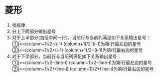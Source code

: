 # 菱形
1. 找规律
2. 分上下两部分输出星号
3. 对于上半部分(包括中间一行)，当前行与当前列满足如下关系输出星号：<br>
①j>=(column+1)/2-(i-1)     (column+1)/2-(i-1)为第i行最左边的星号<br>
②j<=(column+1)/2+(i-1)    (column+1)/2+(i-1)为第i行最右边的星号
4. 对于下半部分，当前行与当前列满足如下关系输出星号：<br>
①j>=(column+1)/2-(line-i)     (column+1)/2-(line-i)为第i行最左边的星号<br>
②j<=(column+1)/2+(line-i)    (column+1)/2+(line-i)为第i行最右边的星号